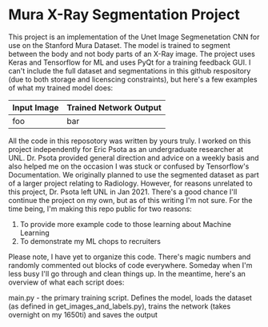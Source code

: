 # Mura X-Ray Segmentation Project

This project is an implementation of the Unet Image Segmenetation CNN for use on the Stanford Mura Dataset. The model is trained to segment between the body and not body parts of an X-Ray image. The project uses Keras and Tensorflow for ML and uses PyQt for a training feedback GUI. I can't include the full dataset and segmentations in this github respository (due to both storage and licenscing constraints), but here's a few examples of what my trained model does:

Input Image | Trained Network Output
----------- | ------------------
foo | bar

All the code in this reposotory was written by yours truly. I worked on this project independently for Eric Psota as an undergraduate researcher at UNL. Dr. Psota provided general direction and advice on a weekly basis and also helped me on the occasion I was stuck or confused by Tensorflow's Documentation. We originally planned to use the segmented dataset as part of a larger project relating to Radiology. However, for reasons unrelated to this project, Dr. Psota left UNL in Jan 2021. There's a good chance I'll continue the project on my own, but as of this writing I'm not sure. For the time being, I'm making this repo public for two reasons:

1) To provide more example code to those learning about Machine Learning
2) To demonstrate my ML chops to recruiters

Please note, I have yet to organize this code. There's magic numbers and randomly commented out blocks of code everywhere. Someday when I'm less busy I'll go through and clean things up. In the meantime, here's an overview of what each script does:

main.py - the primary training script. Defines the model, loads the dataset (as defined in get_images_and_labels.py), trains the network (takes overnight on my 1650ti) and saves the output
